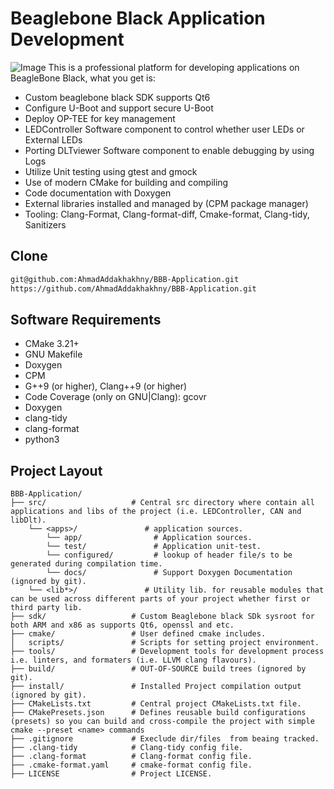 # Beaglebone Black Application Development
![Image](https://github.com/user-attachments/assets/2b35cdc0-944a-430f-bb16-1d9e4b85039c)
This is a professional platform for developing applications on BeagleBone Black, what you get is:
* Custom beaglebone black SDK supports Qt6
* Configure U-Boot and support secure U-Boot
* Deploy OP-TEE for key management
* LEDController Software component to control whether user LEDs or External LEDs
* Porting DLTviewer Software component to enable debugging by using Logs
* Utilize Unit testing using gtest and gmock
* Use of modern CMake for building and compiling
* Code documentation with Doxygen
* External libraries installed and managed by (CPM package manager)
* Tooling: Clang-Format, Clang-format-diff, Cmake-format, Clang-tidy, Sanitizers

## Clone
```bash
git@github.com:AhmadAddakhakhny/BBB-Application.git
https://github.com/AhmadAddakhakhny/BBB-Application.git
```

## Software Requirements
* CMake 3.21+
* GNU Makefile
* Doxygen
* CPM
* G++9 (or higher), Clang++9 (or higher)
* Code Coverage (only on GNU|Clang): gcovr
* Doxygen
* clang-tidy
* clang-format
* python3

## Project Layout
```
BBB-Application/
├── src/                   # Central src directory where contain all applications and libs of the project (i.e. LEDController, CAN and libDlt).
    └── <apps>/               # application sources.
        └── app/                # Application sources.
        └── test/               # Application unit-test.
        └── configured/         # lookup of header file/s to be generated during compilation time.
        └── docs/               # Support Doxygen Documentation (ignored by git).
    └── <lib*>/               # Utility lib. for reusable modules that can be used across different parts of your project whether first or third party lib.
├── sdk/                   # Custom Beaglebone black SDk sysroot for both ARM and x86 as supports Qt6, openssl and etc.
├── cmake/                 # User defined cmake includes.
│   scripts/               # Scripts for setting project environment.
├── tools/                 # Development tools for development process i.e. linters, and formaters (i.e. LLVM clang flavours).
├── build/                 # OUT-OF-SOURCE build trees (ignored by git).
├── install/               # Installed Project compilation output (ignored by git).
├── CMakeLists.txt         # Central project CMakeLists.txt file.
├── CMakePresets.json      # Defines reusable build configurations (presets) so you can build and cross-compile the project with simple cmake --preset <name> commands
├── .gitignore             # Execlude dir/files  from beaing tracked.
├── .clang-tidy            # Clang-tidy config file.
├── .clang-format          # Clang-format config file.
├── .cmake-format.yaml     # cmake-format config file.
├── LICENSE                # Project LICENSE.
```

